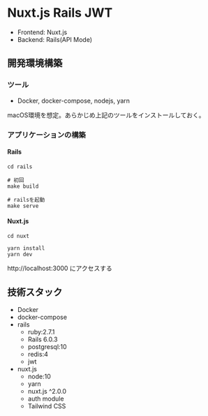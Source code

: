 # Nuxt.js Rails JWT

* Frontend: Nuxt.js
* Backend: Rails(API Mode)

## 開発環境構築

### ツール
* Docker, docker-compose, nodejs, yarn

macOS環境を想定。あらかじめ上記のツールをインストールしておく。

### アプリケーションの構築

#### Rails
```
cd rails

# 初回
make build

# railsを起動
make serve
```

#### Nuxt.js
```
cd nuxt

yarn install
yarn dev
```

http://localhost:3000 にアクセスする

## 技術スタック
* Docker
* docker-compose
* rails
  * ruby:2.7.1
  * Rails 6.0.3
  * postgresql:10
  * redis:4
  * jwt
* nuxt.js
  * node:10
  * yarn
  * nuxt.js ^2.0.0
  * auth module
  * Tailwind CSS


